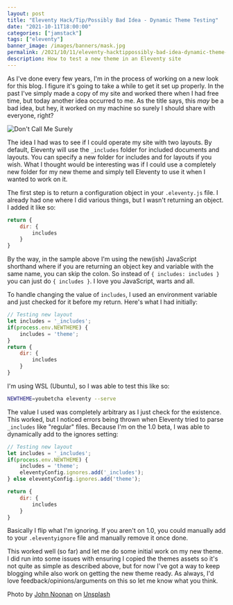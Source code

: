 ```yaml
---
layout: post
title: "Eleventy Hack/Tip/Possibly Bad Idea - Dynamic Theme Testing"
date: "2021-10-11T18:00:00"
categories: ["jamstack"]
tags: ["eleventy"]
banner_image: /images/banners/mask.jpg
permalink: /2021/10/11/eleventy-hacktippossibly-bad-idea-dynamic-theme-testing
description: How to test a new theme in an Eleventy site
---
```


As I've done every few years, I'm in the process of working on a new look for this blog. I figure it's going to take a while to get it set up properly. In the past I've simply made a copy of my site and worked there when I had free time, but today another idea occurred to me. As the title says, this *may* be a bad idea, but hey, it worked on my machine so surely I should share with everyone, right? 

<p>
<img data-src="https://static.raymondcamden.com/images/2021/10/surely.jpg" alt="Don't Call Me Surely" class="lazyload imgborder imgcenter">
</p>

The idea I had was to see if I could operate my site with two layouts. By default, Eleventy will use the `_includes` folder for included documents and layouts. You can specify a new folder for includes and for layouts if you wish. What I thought would be interesting was if I could use a completely new folder for my new theme and simply tell Eleventy to use it when I wanted to work on it.

The first step is to return a configuration object in your `.eleventy.js` file. I already had one where I did various things, but I wasn't returning an object. I added it like so:

```js
return {
	dir: {
		includes
	}
}
```

By the way, in the sample above I'm using the new(ish) JavaScript shorthand where if you are returning an object key and variable with the same name, you can skip the colon. So instead of `{ includes: includes }` you can just do `{ includes }`. I love you JavaScript, warts and all. 

To handle changing the value of `includes`, I used an environment variable and just checked for it before my return. Here's what I had initially:

```js
// Testing new layout
let includes = '_includes';
if(process.env.NEWTHEME) {
	includes = 'theme';
} 
return {
	dir: {
		includes
	}
}
```

I'm using WSL (Ubuntu), so I was able to test this like so:

```bash
NEWTHEME=youbetcha eleventy --serve
```

The value I used was completely arbitrary as I just check for the existence. This worked, but I noticed errors being thrown when Eleventy tried to parse `_includes` like "regular" files. Because I'm on the 1.0 beta, I was able to dynamically add to the ignores setting:

```js
// Testing new layout
let includes = '_includes';
if(process.env.NEWTHEME) {
	includes = 'theme';
	eleventyConfig.ignores.add('_includes');
} else eleventyConfig.ignores.add('theme');

return {
	dir: {
		includes
	}
}
```

Basically I flip what I'm ignoring. If you aren't on 1.0, you could manually add to your `.eleventyignore` file and manually remove it once done. 

This worked well (so far) and let me do some initial work on my new theme. I did run into some issues with ensuring I copied the themes assets so it's not quite as simple as described above, but for now I've got a way to keep blogging while also work on getting the new theme ready. As always, I'd love feedback/opinions/arguments on this so let me know what you think.

Photo by <a href="https://unsplash.com/@theonlynoonan?utm_source=unsplash&utm_medium=referral&utm_content=creditCopyText">John Noonan</a> on <a href="https://unsplash.com/s/photos/mask?utm_source=unsplash&utm_medium=referral&utm_content=creditCopyText">Unsplash</a>
  